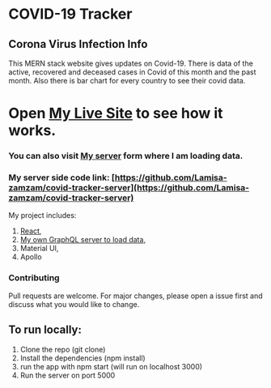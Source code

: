 # COVID-19 Tracker

## Corona Virus Infection Info

This MERN stack website gives updates on Covid-19. There is data of the active, recovered and deceased cases in Covid of this month and the past month. Also there is bar chart for every country to see their covid data.

# Open [My Live Site](https://zealous-goldberg-d44caf.netlify.app/) to see how it works.

### You can also visit [My server](http://glacial-savannah-24805.herokuapp.com/) form where I am loading data.

### My server side code link: [https://github.com/Lamisa-zamzam/covid-tracker-server](https://github.com/Lamisa-zamzam/covid-tracker-server)

My project includes:

1.  [React](https://reactjs.org/docs/getting-started.html),
2.  [My own GraphQL server to load data](https://frozen-coast-84516.herokuapp.com),
3.  Material UI,
4.  Apollo

### Contributing

Pull requests are welcome. For major changes, please open a issue first and discuss what you would like to change.

## To run locally:

1. Clone the repo (git clone)
2. Install the dependencies (npm install)
3. run the app with npm start (will run on localhost 3000)
4. Run the server on port 5000
